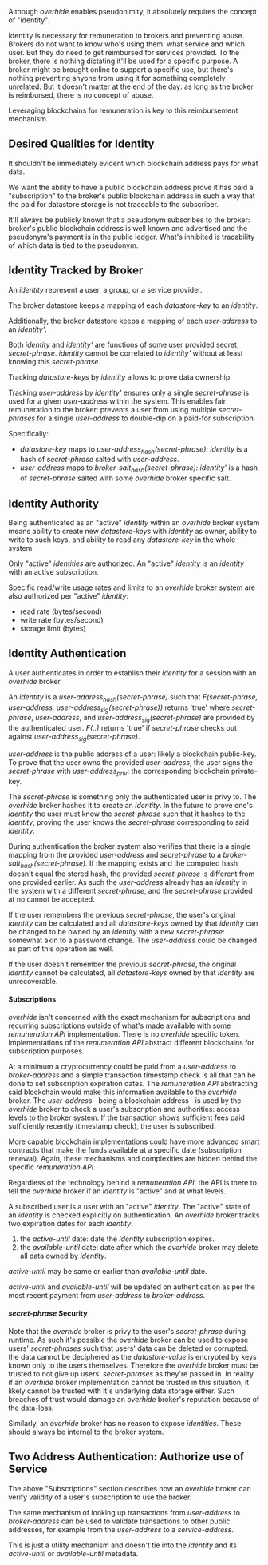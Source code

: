 Although *overhide* enables pseudonimity, it absolutely requires the concept of "identity".

Identity is necessary for remuneration to brokers and preventing abuse.  Brokers do not want to know who's using them:  what service and which user.  But they do need to get reimbursed for services provided.  To the broker, there is nothing dictating it'll be used for a specific purpose.  A broker might be brought online to support a specific use, but there's nothing preventing anyone from using it for something completely unrelated.  But it doesn't matter at the end of the day: as long as the broker is reimbursed, there is no concept of abuse.

Leveraging blockchains for remuneration is key to this reimbursement mechanism.

## Desired Qualities for Identity

It shouldn't be immediately evident which blockchain address pays for what data.

We want the ability to have a public blockchain address prove it has paid a "subscription" to the broker's public blockchain address in such a way that the paid for datastore storage is not traceable to the subscriber.

It'll always be publicly known that a pseudonym subscribes to the broker:  broker's public blockchain address is well known and advertised and the pseudonym's payment is in the public ledger.  What's inhibited is tracability of which data is tied to the pseudonym.

## Identity Tracked by Broker

An *identity* represent a user, a group, or a service provider.  

The broker datastore keeps a mapping of each *datastore-key* to an *identity*.

Additionally, the broker datastore keeps a mapping of each *user-address* to an *identity'*.

Both *identity* and *identity'* are functions of some user provided secret, *secret-phrase*.  *identity* cannot be correlated to *identity'* without at least knowing this *secret-phrase*.

Tracking *datastore-keys* by *identity* allows to prove data ownership.

Tracking *user-address* by *identity'* ensures only a single *secret-phrase* is used for a given *user-address* within the system.  This enables fair remuneration to the broker:  prevents a user from using multiple *secret-phrases* for a single *user-address* to double-dip on a paid-for subscription.

Specifically:

   * *datastore-key* maps to *user-address<sub>hash</sub>(secret-phrase)*: *identity* is a hash of *secret-phrase* salted with *user-address*.
   * *user-address* maps to *broker-salt<sub>hash</sub>(secret-phrase)*: *identity'* is a hash of *secret-phrase* salted with some *overhide* broker specific salt.

## Identity Authority

Being authenticated as an "active" *identity* within an *overhide* broker system means ability to create new *datastore-keys* with *identity* as owner, ability to write to such keys, and ability to read any *datastore-key* in the whole system.

Only "active" *identities* are authorized.  An "active" *identity* is an *identity* with an active subscription.

Specific read/write usage rates and limits to an *overhide* broker system are also authorized per "active" *identity*:

   * read rate (bytes/second)
   * write rate (bytes/second)
   * storage limit (bytes)

## Identity Authentication

A user authenticates in order to establish their *identity* for a session with an *overhide* broker.

An *identity* is a *user-address<sub>hash</sub>(secret-phrase)* such that *F(secret-phrase, user-address, user-address<sub>sig</sub>(secret-phrase))* returns 'true' where *secret-phrase*, *user-address*, and *user-address<sub>sig</sub>(secret-phrase)* are provided by the authenticated user.  *F(..)* returns 'true' if *secret-phrase* checks out against *user-address<sub>sig</sub>(secret-phrase)*.  

*user-address* is the public address of a user: likely a blockchain public-key.  To prove that the user owns the provided *user-address*, the user signs the *secret-phrase* with *user-address<sub>priv</sub>*: the corresponding blockchain private-key.  

The *secret-phrase* is something only the authenticated user is privy to.  The *overhide* broker hashes it to create an *identity*.  In the future to prove one's *identity* the user must know the *secret-phrase* such that it hashes to the *identity*, proving the user knows the *secret-phrase* corresponding to said *identity*.

During authentication the broker system also verifies that there is a single mapping from the provided *user-address* and *secret-phrase* to a *broker-salt<sub>hash</sub>(secret-phrase)*.  If the mapping exists and the computed hash doesn't equal the stored hash, the provided *secret-phrase* is different from one provided earlier.  As such the *user-address* already has an *identity* in the system with a different *secret-phrase*, and the *secret-phrase* provided at no cannot be accepted.

If the user remembers the previous *secret-phrase*, the user's original *identity* can be calculated and all *datastore-keys* owned by that *identity* can be changed to be owned by an *identity* with a new *secret-phrase*:  somewhat akin to a password change.  The *user-address* could be changed as part of this operation as well.

If the user doesn't remember the previous *secret-phrase*, the original *identity* cannot be calculated, all *datastore-keys* owned by that *identity* are unrecoverable.

#### Subscriptions

*overhide* isn't concerned with the exact mechanism for subscriptions and recurring subscriptions outside of what's made available with some *remuneration API* implementation.  There is no *overhide* specific token.  Implementations of the *renumeration API* abstract different blockchains for subscription purposes.  

At a minimum a cryptocurrency could be paid from a *user-address* to *broker-address* and a simple transaction timestamp check is all that can be done to set subscription expiration dates.  The *remuneration API* abstracting said blockchain would make this information available to the *overhide* broker.  The *user-address*--being a blockchain address--is used by the *overhide* broker to check a user's subscription and authorities: access levels to the broker system.  If the transaction shows sufficient fees paid sufficiently recently (timestamp check), the user is subscribed.

More capable blockchain implementations could have more advanced smart contracts that make the funds available at a specific date (subscription renewal).  Again, these mechanisms and complexities are hidden behind the specific *remuneration API*.

Regardless of the technology behind a *remuneration API*, the API is there to tell the *overhide* broker if an *identity* is "active" and at what levels.

A subscribed user is a user with an "active" *identity*.  The "active" state of an *identity* is checked explicitly on authentication.  An *overhide* broker tracks two expiration dates for each *identity*:

   1. the *active-until* date: date the *identity* subscription expires.
   1. the *available-until* date: date after which the *overhide* broker may delete all data owned by *identity*.

*active-until* may be same or earlier than *available-until* date.

*active-until* and *available-until* will be updated on authentication as per the most recent payment from *user-address* to *broker-address*.

#### *secret-phrase* Security

Note that the *overhide* broker is privy to the user's *secret-phrase* during runtime.  As such it's possible the *overhide* broker can be used to expose users' *secret-phrases* such that users' data can be deleted or corrupted: the data cannot be deciphered as the *datastore-value* is encrypted by keys known only to the users themselves.  Therefore the *overhide* broker must be trusted to not give up users' *secret-phrases* as they're passed in.  In reality if an *overhide* broker implementation cannot be trusted in this situation, it likely cannot be trusted with it's underlying data storage either.  Such breaches of trust would damage an *overhide* broker's reputation because of the data-loss.

Similarly, an *overhide* broker has no reason to expose *identities*.  These should always be internal to the broker system.

## Two Address Authentication:  Authorize use of Service

The above "Subscriptions" section describes how an *overhide* broker can verify validity of a user's subscription to use the broker.

The same mechanism of looking up transactions from *user-address* to *broker-address* can be used to validate transactions to other public addresses, for example from the *user-address* to a *service-address*.

This is just a utility mechanism and doesn't tie into the *identity* and its *active-until* or *available-until* metadata.
